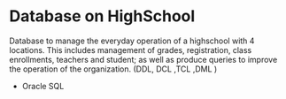 # Database on HighSchool
Database to manage the everyday operation of a highschool with 4 locations.  This includes management of  grades, registration, class enrollments, teachers and student; as well as produce queries to improve the operation of the organization. (DDL, DCL ,TCL ,DML )

* Oracle SQL
